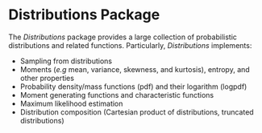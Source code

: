 # Distributions Package

The *Distributions* package provides a large collection of probabilistic distributions and related functions. Particularly, *Distributions* implements:

* Sampling from distributions
* Moments (*e.g* mean, variance, skewness, and kurtosis), entropy, and other properties
* Probability density/mass functions (pdf) and their logarithm (logpdf)
* Moment generating functions and characteristic functions
* Maximum likelihood estimation
* Distribution composition (Cartesian product of distributions, truncated distributions)
